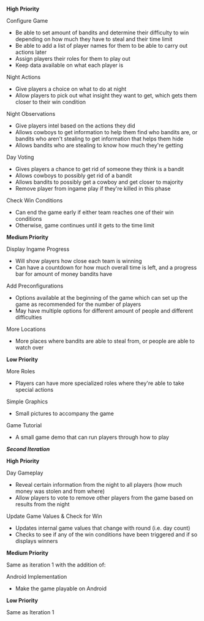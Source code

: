 **High Priority**

Configure Game
- Be able to set amount of bandits and determine their difficulty to win depending on how much they have to steal and their time limit
- Be able to add a list of player names for them to be able to carry out actions later
- Assign players their roles for them to play out
- Keep data available on what each player is

Night Actions
- Give players a choice on what to do at night
- Allow players to pick out what insight they want to get, which gets them closer to their win condition

Night Observations
- Give players intel based on the actions they did
- Allows cowboys to get information to help them find who bandits are, or bandits who aren't stealing to get information that helps them hide
- Allows bandits who are stealing to know how much they're getting

Day Voting
- Gives players a chance to get rid of someone they think is a bandit
- Allows cowboys to possibly get rid of a bandit
- Allows bandits to possibly get a cowboy and get closer to majority
- Remove player from ingame play if they're killed in this phase

Check Win Conditions
- Can end the game early if either team reaches one of their win conditions
- Otherwise, game continues until it gets to the time limit

**Medium Priority**

Display Ingame Progress
- Will show players how close each team is winning
- Can have a countdown for how much overall time is left, and a progress bar for amount of money bandits have

Add Preconfigurations
- Options available at the beginning of the game which can set up the game as recommended for the number of players
- May have multiple options for different amount of people and different difficulties

More Locations
- More places where bandits are able to steal from, or people are able to watch over

**Low Priority**

More Roles
- Players can have more specialized roles where they're able to take special actions

Simple Graphics
- Small pictures to accompany the game

Game Tutorial
- A small game demo that can run players through how to play

***Second Iteration***

**High Priority**

Day Gameplay
- Reveal certain information from the night to all players (how much money was stolen and from where)
- Allow players to vote to remove other players from the game based on results from the night

Update Game Values & Check for Win
- Updates internal game values that change with round (i.e. day count)
- Checks to see if any of the win conditions have been triggered and if so displays winners

**Medium Priority**

Same as iteration 1 with the addition of:

Android Implementation
- Make the game playable on Android

**Low Priority**

Same as Iteration 1

